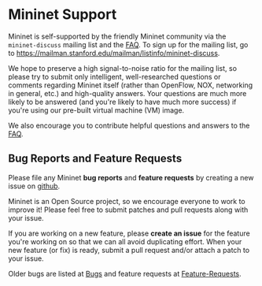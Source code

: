 <!-- %META:TOPICINFO{author="BobLantz" date="1340919014" format="1.1" reprev="1.4" version="1.4"}% -->
<!-- %META:TOPICPARENT{name="Overview"}% -->
<!-- Use our custom page layout:
* Set VIEW_TEMPLATE = [MininetView](MininetView)
-->


Mininet Support
================

Mininet is self-supported by the friendly Mininet community via the `mininet-discuss` mailing list and the [FAQ](FAQ). To sign up for the mailing list, go to https://mailman.stanford.edu/mailman/listinfo/mininet-discuss.

We hope to preserve a high signal-to-noise ratio for the mailing list, so please try to submit only intelligent, well-researched questions or comments regarding Mininet itself (rather than OpenFlow, NOX, networking in general, etc.) and high-quality answers. Your questions are much more likely to be answered (and you're likely to have much more success) if you're using our pre-built virtual machine (VM) image.

We also encourage you to contribute helpful questions and answers to the [FAQ](FAQ).

Bug Reports and Feature Requests
---------------------------------

Please file any Mininet **bug reports** and **feature requests** by creating a new issue on [github](https://github.com/mininet/mininet/issues). 

Mininet is an Open Source project, so we encourage everyone to work to improve it! Please feel free to submit patches and pull requests along with your issue.

If you are working on a new feature, please **create an issue** for the feature you're working on so that we can all avoid duplicating effort. When your new feature (or fix) is ready, submit a pull request and/or attach a patch to your issue.

Older bugs are listed at [Bugs](Bugs) and feature requests at [Feature-Requests](Feature-Requests.md).
